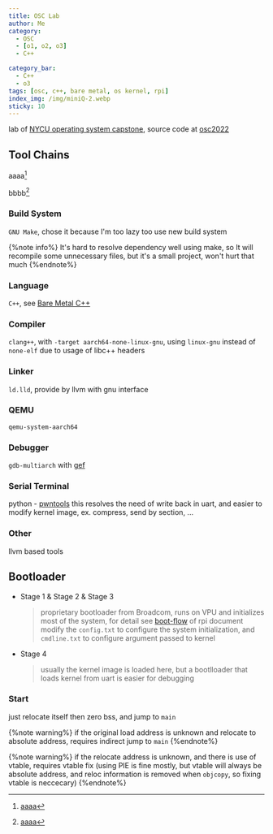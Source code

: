 ```yaml
---
title: OSC Lab
author: Me
category:
  - OSC
  - [o1, o2, o3]
  - C++

category_bar: 
  - C++
  - o3
tags: [osc, c++, bare metal, os kernel, rpi]
index_img: /img/miniQ-2.webp
sticky: 10
---
```


lab of [NYCU operating system capstone](https://oscapstone.github.io/), source code at [osc2022](https://github.com/cclin0816/osc2022)

<!-- more -->

## Tool Chains

aaaa[^1]


bbbb[^1]

[^1]: [aaaa](../img/avatar.webp)

### Build System

`GNU Make`, chose it because I'm too lazy too use new build system

{%note info%}
It's hard to resolve dependency well using make, so It will recompile some unnecessary files, 
but it's a small project, won't hurt that much
{%endnote%}

### Language

`C++`, see [Bare Metal C++](/2022/02/11/Bare-Metal-Cpp/)

### Compiler

`clang++`, with `-target aarch64-none-linux-gnu`, using `linux-gnu` instead of `none-elf` due to usage of libc++ headers

### Linker

`ld.lld`, provide by llvm with gnu interface

### QEMU

`qemu-system-aarch64`

### Debugger

`gdb-multiarch` with [gef](https://gef.readthedocs.io/en/master/)

### Serial Terminal

python - [pwntools](https://docs.pwntools.com/en/stable/)
this resolves the need of write back in uart, and easier to modify kernel image, ex. compress, send by section, ...

### Other

llvm based tools

## Bootloader

* Stage 1 & Stage 2 & Stage 3

  > proprietary bootloader from Broadcom, runs on VPU and initializes most of the system, for detail see [boot-flow](https://www.raspberrypi.com/documentation/computers/raspberry-pi.html#raspberry-pi-4-boot-flow) of rpi document  
  > modify the `config.txt` to configure the system initialization, and `cmdline.txt` to configure argument passed to kernel

* Stage 4

  > usually the kernel image is loaded here, but a bootlloader that loads kernel from uart is easier for debugging

### Start

just relocate itself then zero bss, and jump to `main`  

{%note warning%}
if the original load address is unknown and relocate to absolute address, 
requires indirect jump to `main`
{%endnote%}

{%note warning%}
if the relocate address is unknown, and there is use of vtable, requires vtable fix (using PIE is fine mostly, but vtable will always be absolute address, and reloc information is removed when `objcopy`, so fixing vtable is neccecary)
{%endnote%}


<!-- ### Uart

it's possible to initialize uart from `config.txt`, but still unable to use if mmio layout is unknown, so parsing `dtb` is required

###  -->